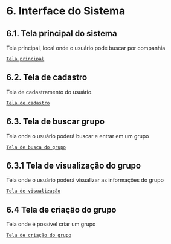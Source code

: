 
# 6. Interface do Sistema


## 6.1. Tela principal do sistema

Tela principal, local onde o usuário pode buscar por companhia 

[`Tela principal`](images/TelaBuscaPorCompanhia.jpg
)


## 6.2. Tela de cadastro

Tela de cadastramento do usuário.

[`Tela de cadastro`](images/TelaCadastro.jpg)



## 6.3. Tela de buscar grupo

Tela onde o usuário poderá buscar e entrar em um grupo

[`Tela de busca do grupo`](images/TelaJuntarGrupo1.jpg)

## 6.3.1 Tela de visualização do grupo

Tela onde o usuário poderá visualizar as informações do grupo

[`Tela de visualização`](images/TelaJuntarGrupo2.jpg)

## 6.4 Tela de criação do grupo

Tela onde é possível criar um grupo

[`Tela de criação do grupo`](images/TelaCriaçãoGrupo.jpg)





